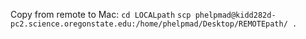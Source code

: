 Copy from remote to Mac:
```cd LOCALpath```
```scp phelpmad@kidd282d-pc2.science.oregonstate.edu:/home/phelpmad/Desktop/REMOTEpath/ .```
